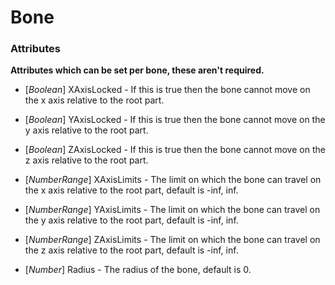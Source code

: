 # Bone

### Attributes

**Attributes which can be set per bone, these aren't required.**

- \[*Boolean*\] XAxisLocked - If this is true then the bone cannot move on the x axis relative to the root part.

- \[*Boolean*\] YAxisLocked - If this is true then the bone cannot move on the y axis relative to the root part.

- \[*Boolean*\] ZAxisLocked - If this is true then the bone cannot move on the z axis relative to the root part.

- \[*NumberRange*\] XAxisLimits - The limit on which the bone can travel on the x axis relative to the root part, default is -inf, inf.

- \[*NumberRange*\] YAxisLimits - The limit on which the bone can travel on the y axis relative to the root part, default is -inf, inf.

- \[*NumberRange*\] ZAxisLimits - The limit on which the bone can travel on the z axis relative to the root part, default is -inf, inf.

- \[*Number*\] Radius - The radius of the bone, default is 0.